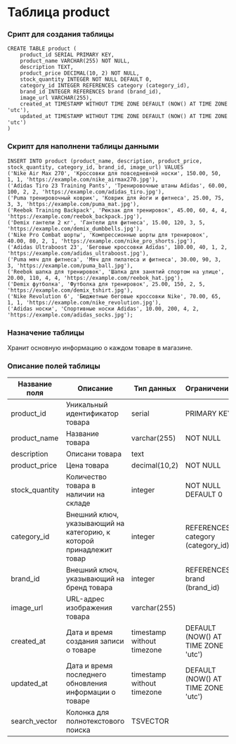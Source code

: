 # Таблица product

### Срипт для создания таблицы

```
CREATE TABLE product (
    product_id SERIAL PRIMARY KEY,
    product_name VARCHAR(255) NOT NULL,
    description TEXT,
    product_price DECIMAL(10, 2) NOT NULL,
    stock_quantity INTEGER NOT NULL DEFAULT 0,
    category_id INTEGER REFERENCES category (category_id),
    brand_id INTEGER REFERENCES brand (brand_id),
    image_url VARCHAR(255),
    created_at TIMESTAMP WITHOUT TIME ZONE DEFAULT (NOW() AT TIME ZONE 'utc'),
    updated_at TIMESTAMP WITHOUT TIME ZONE DEFAULT (NOW() AT TIME ZONE 'utc')
)
```
### Скрипт для наполнени таблицы данными

```
INSERT INTO product (product_name, description, product_price, stock_quantity, category_id, brand_id, image_url) VALUES
('Nike Air Max 270', 'Кроссовки для повседневной носки', 150.00, 50, 1, 1, 'https://example.com/nike_airmax270.jpg'),
('Adidas Tiro 23 Training Pants', 'Тренировочные штаны Adidas', 60.00, 100, 2, 2, 'https://example.com/adidas_tiro.jpg'),
('Puma тренировочный коврик', 'Коврик для йоги и фитнеса', 25.00, 75, 3, 3, 'https://example.com/puma_mat.jpg'),
('Reebok Training Backpack', 'Рюкзак для тренировок', 45.00, 60, 4, 4, 'https://example.com/reebok_backpack.jpg'),
('Demix гантели 2 кг', 'Гантели для фитнеса', 15.00, 120, 3, 5, 'https://example.com/demix_dumbbells.jpg'),
('Nike Pro Combat шорты', 'Компрессионные шорты для тренировок', 40.00, 80, 2, 1, 'https://example.com/nike_pro_shorts.jpg'),
('Adidas Ultraboost 23', 'Беговые кроссовки Adidas', 180.00, 40, 1, 2, 'https://example.com/adidas_ultraboost.jpg'),
('Puma мяч для фитнеса', 'Мяч для пилатеса и фитнеса', 30.00, 90, 3, 3, 'https://example.com/puma_ball.jpg'),
('Reebok шапка для тренировок', 'Шапка для занятий спортом на улице', 20.00, 110, 4, 4, 'https://example.com/reebok_hat.jpg'),
('Demix футболка', 'Футболка для тренировок', 25.00, 150, 2, 5, 'https://example.com/demix_tshirt.jpg'),
('Nike Revolution 6', 'Бюджетные беговые кроссовки Nike', 70.00, 65, 1, 1, 'https://example.com/nike_revolution.jpg'),
('Adidas носки', 'Спортивные носки Adidas', 10.00, 200, 4, 2, 'https://example.com/adidas_socks.jpg');
```

### Назначение таблицы

Хранит основную информацию о каждом товаре в магазине.

### Описание полей таблицы

|Название поля|Описание|Тип данных|Ограничение|
|-|-|-|-|
|product_id|Уникальный идентификатор товара|serial|PRIMARY KEY|
|product_name|Название товара|varchar(255)|NOT NULL|
|description|Описани товара|text||
|product_price|Цена товара|decimal(10,2)|NOT NULL|
|stock_quantity|Количество товара в наличии на складе|integer|NOT NULL DEFAULT 0|
|category_id|Внешний ключ, указывающий на категорию, к которой принадлежит товар|integer|REFERENCES category (category_id)|
|brand_id|Внешний ключ, указывающий на бренд товара|integer|REFERENCES brand (brand_id)|
|image_url|URL-адрес изображения товара|varchar(255)||
|created_at|Дата и время создания записи о товаре|timestamp without timezone|DEFAULT (NOW() AT TIME ZONE 'utc')|
|updated_at|Дата и время последнего обновления информации о товаре|timestamp without timezone|DEFAULT (NOW() AT TIME ZONE 'utc')|
|search_vector|Колонка для полнотекстового поиска|TSVECTOR||
